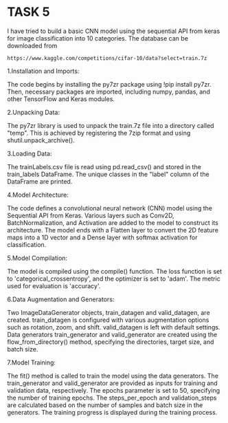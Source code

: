 # TASK 5
I have tried to build a basic CNN model using the sequential API from keras for image classification into 10 categories.
The database can be downloaded from 
```
https://www.kaggle.com/competitions/cifar-10/data?select=train.7z
```

1.Installation and Imports:

The code begins by installing the py7zr package using !pip install py7zr.
Then, necessary packages are imported, including numpy, pandas, and other TensorFlow and Keras modules.

2.Unpacking Data:

The py7zr library is used to unpack the train.7z file into a directory called "temp".
This is achieved by registering the 7zip format and using shutil.unpack_archive().

3.Loading Data:

The trainLabels.csv file is read using pd.read_csv() and stored in the train_labels DataFrame.
The unique classes in the "label" column of the DataFrame are printed.

4.Model Architecture:

The code defines a convolutional neural network (CNN) model using the Sequential API from Keras.
Various layers such as Conv2D, BatchNormalization, and Activation are added to the model to construct its architecture.
The model ends with a Flatten layer to convert the 2D feature maps into a 1D vector and a Dense layer with softmax activation for classification.

5.Model Compilation:

The model is compiled using the compile() function.
The loss function is set to 'categorical_crossentropy', and the optimizer is set to 'adam'.
The metric used for evaluation is 'accuracy'.

6.Data Augmentation and Generators:

Two ImageDataGenerator objects, train_datagen and valid_datagen, are created.
train_datagen is configured with various augmentation options such as rotation, zoom, and shift.
valid_datagen is left with default settings.
Data generators train_generator and valid_generator are created using the flow_from_directory() method, specifying the directories, target size, and batch size.

7.Model Training:

The fit() method is called to train the model using the data generators.
The train_generator and valid_generator are provided as inputs for training and validation data, respectively.
The epochs parameter is set to 50, specifying the number of training epochs.
The steps_per_epoch and validation_steps are calculated based on the number of samples and batch size in the generators.
The training progress is displayed during the training process.

